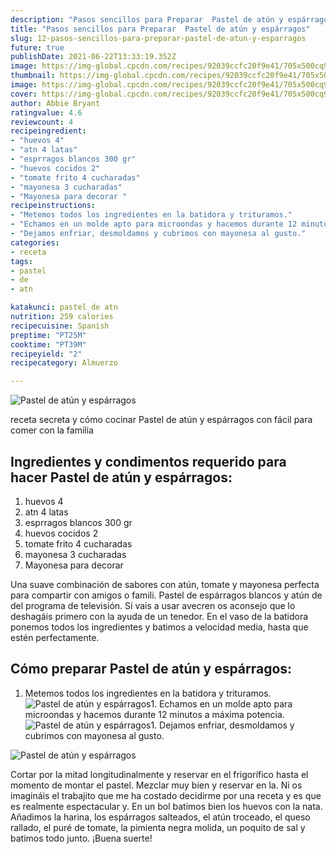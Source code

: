 ```yaml
---
description: "Pasos sencillos para Preparar  Pastel de atún y espárragos"
title: "Pasos sencillos para Preparar  Pastel de atún y espárragos"
slug: 12-pasos-sencillos-para-preparar-pastel-de-atun-y-esparragos
future: true
publishDate: 2021-06-22T13:33:19.352Z
image: https://img-global.cpcdn.com/recipes/92039ccfc20f9e41/705x500cq90/pastel-de-atun-y-esparragos-foto-principal.jpg
thumbnail: https://img-global.cpcdn.com/recipes/92039ccfc20f9e41/705x500cq90/pastel-de-atun-y-esparragos-foto-principal.jpg
image: https://img-global.cpcdn.com/recipes/92039ccfc20f9e41/705x500cq90/pastel-de-atun-y-esparragos-foto-principal.jpg
cover: https://img-global.cpcdn.com/recipes/92039ccfc20f9e41/705x500cq90/pastel-de-atun-y-esparragos-foto-principal.jpg
author: Abbie Bryant
ratingvalue: 4.6
reviewcount: 4
recipeingredient:
- "huevos 4"
- "atn 4 latas"
- "esprragos blancos 300 gr"
- "huevos cocidos 2"
- "tomate frito 4 cucharadas"
- "mayonesa 3 cucharadas"
- "Mayonesa para decorar "
recipeinstructions:
- "Metemos todos los ingredientes en la batidora y trituramos."
- "Echamos en un molde apto para microondas y hacemos durante 12 minutos a máxima potencia."
- "Dejamos enfriar, desmoldamos y cubrimos con mayonesa al gusto."
categories:
- receta
tags:
- pastel
- de
- atn

katakunci: pastel de atn 
nutrition: 259 calories
recipecuisine: Spanish
preptime: "PT25M"
cooktime: "PT39M"
recipeyield: "2"
recipecategory: Almuerzo

---
```



![Pastel de atún y espárragos](https://img-global.cpcdn.com/recipes/92039ccfc20f9e41/705x500cq90/pastel-de-atun-y-esparragos-foto-principal.jpg)

receta secreta y cómo cocinar Pastel de atún y espárragos con fácil para comer con la familia

<!--inarticleads1-->

## Ingredientes y condimentos requerido para hacer Pastel de atún y espárragos:

1. huevos 4
1. atn 4 latas
1. esprragos blancos 300 gr
1. huevos cocidos 2
1. tomate frito 4 cucharadas
1. mayonesa 3 cucharadas
1. Mayonesa para decorar 

Una suave combinación de sabores con atún, tomate y mayonesa perfecta para compartir con amigos o famili. Pastel de espárragos blancos y atún de del programa de televisión. Sí vais a usar avecren os aconsejo que lo deshagáis primero con la ayuda de un tenedor. En el vaso de la batidora ponemos todos los ingredientes y batimos a velocidad media, hasta que estén perfectamente. 

<!--inarticleads2-->

## Cómo preparar Pastel de atún y espárragos:

1. Metemos todos los ingredientes en la batidora y trituramos.
<img src="https://img-global.cpcdn.com/steps/1f0416e33a251d0f/160x128cq70/foto-del-paso-1-de-la-receta-pastel-de-atun-y-esparragos.jpg" alt="Pastel de atún y espárragos">1. Echamos en un molde apto para microondas y hacemos durante 12 minutos a máxima potencia.
<img src="https://img-global.cpcdn.com/steps/ccb32691d7ef1c2a/160x128cq70/foto-del-paso-2-de-la-receta-pastel-de-atun-y-esparragos.jpg" alt="Pastel de atún y espárragos">1. Dejamos enfriar, desmoldamos y cubrimos con mayonesa al gusto.
<img src="https://img-global.cpcdn.com/steps/5d26dd298196beb3/160x128cq70/foto-del-paso-3-de-la-receta-pastel-de-atun-y-esparragos.jpg" alt="Pastel de atún y espárragos">

Cortar por la mitad longitudinalmente y reservar en el frigorífico hasta el momento de montar el pastel. Mezclar muy bien y reservar en la. Ni os imagináis el trabajito que me ha costado decidirme por una receta y es que es realmente espectacular y. En un bol batimos bien los huevos con la nata. Añadimos la harina, los espárragos salteados, el atún troceado, el queso rallado, el puré de tomate, la pimienta negra molida, un poquito de sal y batimos todo junto. 
¡Buena suerte!

